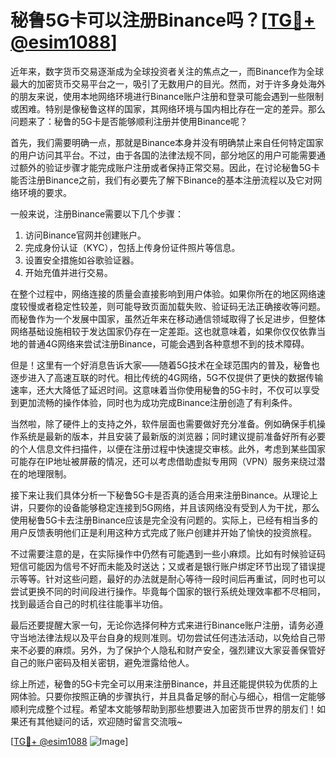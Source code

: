 # 秘鲁5G卡可以注册Binance吗？[[TG💪+ @esim1088](https://t.me/s/esim1088)]

近年来，数字货币交易逐渐成为全球投资者关注的焦点之一，而Binance作为全球最大的加密货币交易平台之一，吸引了无数用户的目光。然而，对于许多身处海外的朋友来说，使用本地网络环境进行Binance账户注册和登录可能会遇到一些限制或困难。特别是像秘鲁这样的国家，其网络环境与国内相比存在一定的差异。那么问题来了：秘鲁的5G卡是否能够顺利注册并使用Binance呢？

首先，我们需要明确一点，那就是Binance本身并没有明确禁止来自任何特定国家的用户访问其平台。不过，由于各国的法律法规不同，部分地区的用户可能需要通过额外的验证步骤才能完成账户注册或者保持正常交易。因此，在讨论秘鲁5G卡能否注册Binance之前，我们有必要先了解下Binance的基本注册流程以及它对网络环境的要求。

一般来说，注册Binance需要以下几个步骤：

1. 访问Binance官网并创建账户。
2. 完成身份认证（KYC），包括上传身份证件照片等信息。
3. 设置安全措施如谷歌验证器。
4. 开始充值并进行交易。

在整个过程中，网络连接的质量会直接影响到用户体验。如果你所在的地区网络速度较慢或者稳定性较差，则可能导致页面加载失败、验证码无法正确接收等问题。而秘鲁作为一个发展中国家，虽然近年来在移动通信领域取得了长足进步，但整体网络基础设施相较于发达国家仍存在一定差距。这也就意味着，如果你仅仅依靠当地的普通4G网络来尝试注册Binance，可能会遇到各种意想不到的技术障碍。

但是！这里有一个好消息告诉大家——随着5G技术在全球范围内的普及，秘鲁也逐步进入了高速互联的时代。相比传统的4G网络，5G不仅提供了更快的数据传输速率，还大大降低了延迟时间。这意味着当你使用秘鲁的5G卡时，不仅可以享受到更加流畅的操作体验，同时也为成功完成Binance注册创造了有利条件。

当然啦，除了硬件上的支持之外，软件层面也需要做好充分准备。例如确保手机操作系统是最新的版本，并且安装了最新版的浏览器；同时建议提前准备好所有必要的个人信息文件扫描件，以便在注册过程中快速提交审核。此外，考虑到某些国家可能存在IP地址被屏蔽的情况，还可以考虑借助虚拟专用网（VPN）服务来绕过潜在的地理限制。

接下来让我们具体分析一下秘鲁5G卡是否真的适合用来注册Binance。从理论上讲，只要你的设备能够稳定连接到5G网络，并且该网络没有受到人为干扰，那么使用秘鲁5G卡去注册Binance应该是完全没有问题的。实际上，已经有相当多的用户反馈表明他们正是利用这种方式完成了账户创建并开始了愉快的投资旅程。

不过需要注意的是，在实际操作中仍然有可能遇到一些小麻烦。比如有时候验证码短信可能因为信号不好而未能及时送达；又或者是银行账户绑定环节出现了错误提示等等。针对这些问题，最好的办法就是耐心等待一段时间后再重试，同时也可以尝试更换不同的时间段进行操作。毕竟每个国家的银行系统处理效率都不尽相同，找到最适合自己的时机往往能事半功倍。

最后还要提醒大家一句，无论你选择何种方式来进行Binance账户注册，请务必遵守当地法律法规以及平台自身的规则准则。切勿尝试任何违法活动，以免给自己带来不必要的麻烦。另外，为了保护个人隐私和财产安全，强烈建议大家妥善保管好自己的账户密码及相关密钥，避免泄露给他人。

综上所述，秘鲁的5G卡完全可以用来注册Binance，并且还能提供较为优质的上网体验。只要你按照正确的步骤执行，并且具备足够的耐心与细心，相信一定能够顺利完成整个过程。希望本文能够帮助到那些想要进入加密货币世界的朋友们！如果还有其他疑问的话，欢迎随时留言交流哦~

[[TG💪+ @esim1088](https://t.me/s/esim1088) ![Image](https://i.postimg.cc/4NQfJmqS/Snipaste-2025-05-13-00-14-12.png)]